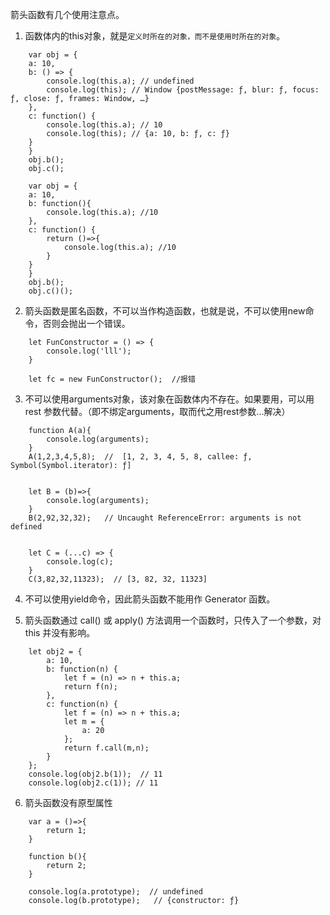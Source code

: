 箭头函数有几个使用注意点。

1. 函数体内的this对象，就是`定义时所在的对象，而不是使用时所在的对象`。

```
    var obj = {
    a: 10,
    b: () => {
        console.log(this.a); // undefined
        console.log(this); // Window {postMessage: ƒ, blur: ƒ, focus: ƒ, close: ƒ, frames: Window, …}
    },
    c: function() {
        console.log(this.a); // 10
        console.log(this); // {a: 10, b: ƒ, c: ƒ}
    }
    }
    obj.b(); 
    obj.c();
```
```
    var obj = {
    a: 10,
    b: function(){
        console.log(this.a); //10
    },
    c: function() {
        return ()=>{
            console.log(this.a); //10
        }
    }
    }
    obj.b(); 
    obj.c()();
```


2. 箭头函数是匿名函数，不可以当作构造函数，也就是说，不可以使用new命令，否则会抛出一个错误。
```
    let FunConstructor = () => {
        console.log('lll');
    }

    let fc = new FunConstructor();  //报错
```
3. 不可以使用arguments对象，该对象在函数体内不存在。如果要用，可以用 rest 参数代替。（即不绑定arguments，取而代之用rest参数...解决）

```
    function A(a){
        console.log(arguments);
    }
    A(1,2,3,4,5,8);  //  [1, 2, 3, 4, 5, 8, callee: ƒ, Symbol(Symbol.iterator): ƒ]


    let B = (b)=>{
        console.log(arguments);
    }
    B(2,92,32,32);   // Uncaught ReferenceError: arguments is not defined


    let C = (...c) => {
        console.log(c);
    }
    C(3,82,32,11323);  // [3, 82, 32, 11323]
```

4. 不可以使用yield命令，因此箭头函数不能用作 Generator 函数。

5. 箭头函数通过 call()  或   apply() 方法调用一个函数时，只传入了一个参数，对 this 并没有影响。

```
    let obj2 = {
        a: 10,
        b: function(n) {
            let f = (n) => n + this.a;
            return f(n);
        },
        c: function(n) {
            let f = (n) => n + this.a;
            let m = {
                a: 20
            };
            return f.call(m,n);
        }
    };
    console.log(obj2.b(1));  // 11
    console.log(obj2.c(1)); // 11
```

6. 箭头函数没有原型属性

```
    var a = ()=>{
        return 1;
    }

    function b(){
        return 2;
    }

    console.log(a.prototype);  // undefined
    console.log(b.prototype);   // {constructor: ƒ}
```